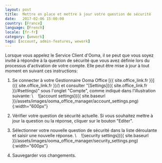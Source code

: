 ```yaml
---
layout: post
title:  Mettre en place et mettre à jour votre question de sécurité
date:   2017-02-06 15:00:00
country: [France]
language: [French]
locale: [fr-fr]
category: [wework]
tags: [account, admin-features, wework]
---
```


Lorsque vous appelez le Service Client d'Ooma, il se peut que vous soyez invité à répondre à la question de sécurité que vous avez définie lors du processus d'activation de votre compte. Elle peut être mise à jour à tout moment en suivant ces instructions:

1. Se connecter à votre Gestionnaire Ooma Office [{{ site.office_link.fr }}]({{ site.office_link.fr }}/) et consulter "[Settings]({{ site.office_link.fr }}/#settings)" sous l'onglet "Compte", comme indiqué dans l'illustration suivante: \\
   ![account settings]({{ site.baseurl }}/assets/images/ooma_office_manager/account_settings.png){:width="600px"}

2. Vérifier votre question de sécurité actuelle. Si vous souhaitez mettre à jour la question ou la réponse, cliquer sur le bouton "Editer".
3. Sélectionner votre nouvelle question de sécurité dans la liste déroulante et saisir une nouvelle réponse. \\
   ![security settings]({{ site.baseurl }}/assets/images/ooma_office_manager/security_settings.png){:width="600px"}

4. Sauvegarder vos changements.